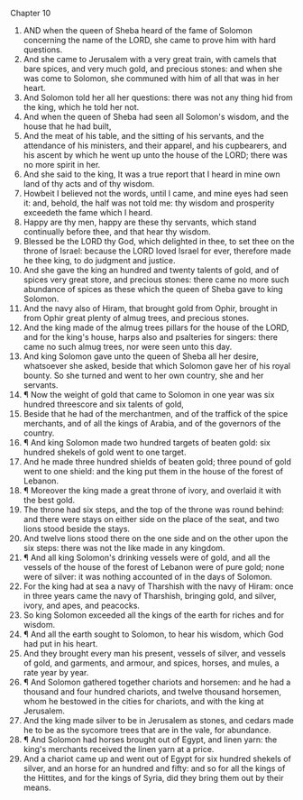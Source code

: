 

Chapter 10

1. AND when the queen of Sheba heard of the fame of Solomon concerning the name of the LORD, she came to prove him with hard questions.
2. And she came to Jerusalem with a very great train, with camels that bare spices, and very much gold, and precious stones: and when she was come to Solomon, she communed with him of all that was in her heart.
3. And Solomon told her all her questions: there was not any thing hid from the king, which he told her not.
4. And when the queen of Sheba had seen all Solomon's wisdom, and the house that he had built,
5. And the meat of his table, and the sitting of his servants, and the attendance of his ministers, and their apparel, and his cupbearers, and his ascent by which he went up unto the house of the LORD; there was no more spirit in her.
6. And she said to the king, It was a true report that I heard in mine own land of thy acts and of thy wisdom.
7. Howbeit I believed not the words, until I came, and mine eyes had seen it: and, behold, the half was not told me: thy wisdom and prosperity exceedeth the fame which I heard.
8. Happy are thy men, happy are these thy servants, which stand continually before thee, and that hear thy wisdom.
9. Blessed be the LORD thy God, which delighted in thee, to set thee on the throne of Israel: because the LORD loved Israel for ever, therefore made he thee king, to do judgment and justice.
10. And she gave the king an hundred and twenty talents of gold, and of spices very great store, and precious stones: there came no more such abundance of spices as these which the queen of Sheba gave to king Solomon.
11. And the navy also of Hiram, that brought gold from Ophir, brought in from Ophir great plenty of almug trees, and precious stones.
12. And the king made of the almug trees pillars for the house of the LORD, and for the king's house, harps also and psalteries for singers: there came no such almug trees, nor were seen unto this day.
13. And king Solomon gave unto the queen of Sheba all her desire, whatsoever she asked, beside that which Solomon gave her of his royal bounty.  So she turned and went to her own country, she and her servants.
14. ¶ Now the weight of gold that came to Solomon in one year was six hundred threescore and six talents of gold,
15. Beside that he had of the merchantmen, and of the traffick of the spice merchants, and of all the kings of Arabia, and of the governors of the country.
16. ¶ And king Solomon made two hundred targets of beaten gold: six hundred shekels of gold went to one target.
17. And he made three hundred shields of beaten gold; three pound of gold went to one shield: and the king put them in the house of the forest of Lebanon.
18. ¶ Moreover the king made a great throne of ivory, and overlaid it with the best gold.
19. The throne had six steps, and the top of the throne was round behind: and there were stays on either side on the place of the seat, and two lions stood beside the stays.
20. And twelve lions stood there on the one side and on the other upon the six steps: there was not the like made in any kingdom.
21. ¶ And all king Solomon's drinking vessels were of gold, and all the vessels of the house of the forest of Lebanon were of pure gold; none were of silver: it was nothing accounted of in the days of Solomon.
22. For the king had at sea a navy of Tharshish with the navy of Hiram: once in three years came the navy of Tharshish, bringing gold, and silver, ivory, and apes, and peacocks.
23. So king Solomon exceeded all the kings of the earth for riches and for wisdom.
24. ¶ And all the earth sought to Solomon, to hear his wisdom, which God had put in his heart.
25. And they brought every man his present, vessels of silver, and vessels of gold, and garments, and armour, and spices, horses, and mules, a rate year by year.
26. ¶ And Solomon gathered together chariots and horsemen: and he had a thousand and four hundred chariots, and twelve thousand horsemen, whom he bestowed in the cities for chariots, and with the king at Jerusalem.
27. And the king made silver to be in Jerusalem as stones, and cedars made he to be as the sycomore trees that are in the vale, for abundance.
28. ¶ And Solomon had horses brought out of Egypt, and linen yarn: the king's merchants received the linen yarn at a price.
29. And a chariot came up and went out of Egypt for six hundred shekels of silver, and an horse for an hundred and fifty: and so for all the kings of the Hittites, and for the kings of Syria, did they bring them out by their means.
